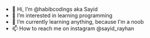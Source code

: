 - 👋 Hi, I’m @habibcodings aka Sayid
- 👀 I’m interested in learning programming
- 🌱 I’m currently learning anything, because I'm a noob
- 📫 How to reach me on instagram @sayid_rayhan

<!---
habibcodings/habibcodings is a ✨ special ✨ repository because its `README.md` (this file) appears on your GitHub profile.
You can click the Preview link to take a look at your changes.
--->
